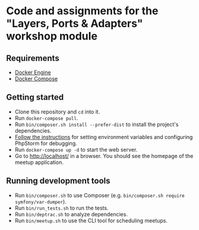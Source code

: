 # Code and assignments for the "Layers, Ports & Adapters" workshop module

## Requirements

- [Docker Engine](https://docs.docker.com/engine/installation/)
- [Docker Compose](https://docs.docker.com/compose/install/)

## Getting started

- Clone this repository and `cd` into it.
- Run `docker-compose pull`.
- Run `bin/composer.sh install --prefer-dist` to install the project's dependencies.
- [Follow the instructions](https://github.com/matthiasnoback/php-workshop-tools/blob/master/README.md) for setting environment variables and configuring PhpStorm for debugging.
- Run `docker-compose up -d` to start the web server.
- Go to [http://localhost/](http://localhost/) in a browser. You should see the homepage of the meetup application.

## Running development tools

- Run `bin/composer.sh` to use Composer (e.g. `bin/composer.sh require symfony/var-dumper`).
- Run `bin/run_tests.sh` to run the tests.
- Run `bin/deptrac.sh` to analyze dependencies.
- Run `bin/meetup.sh` to use the CLI tool for scheduling meetups.
